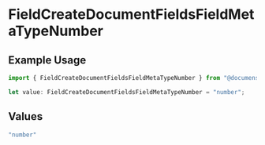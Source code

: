 # FieldCreateDocumentFieldsFieldMetaTypeNumber

## Example Usage

```typescript
import { FieldCreateDocumentFieldsFieldMetaTypeNumber } from "@documenso/sdk-typescript/models/operations";

let value: FieldCreateDocumentFieldsFieldMetaTypeNumber = "number";
```

## Values

```typescript
"number"
```